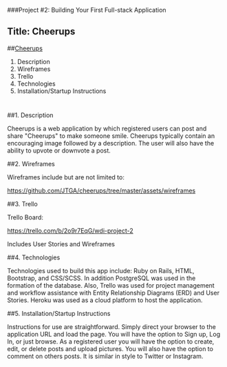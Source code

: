 ###Project #2: Building Your First Full-stack Application

## Title: Cheerups

##[Cheerups](https://protected-bayou-8659.herokuapp.com/)

1.  Description
2.  Wireframes
3.  Trello
4.  Technologies
5.  Installation/Startup Instructions

#


##1.  Description

Cheerups is a web application by which registered users can post and share "Cheerups" to make someone smile.  Cheerups typically contain an encouraging image followed by a description.  The user will also have the ability to upvote or downvote a post.

##2.  Wireframes

Wireframes include but are not limited to: 

https://github.com/JTGA/cheerups/tree/master/assets/wireframes

##3.  Trello

Trello Board:

https://trello.com/b/2o9r7EqG/wdi-project-2

Includes User Stories and Wireframes

##4.  Technologies

Technologies used to build this app include:  Ruby on Rails, HTML, Bootstrap, and CSS/SCSS.  In addition PostgreSQL was used in the formation of the database.  Also, Trello was used for project management and workflow assistance with Entity Relationship Diagrams (ERD) and User Stories.  Heroku was used as a cloud platform to host the application.

##5.  Installation/Startup Instructions

Instructions for use are straightforward.  Simply direct your browser to the application URL and load the page.  You will have the option to Sign up, Log In, or just browse.  As a registered user you will have the option to create, edit, or delete posts and upload pictures.   You will also have the option to comment on others posts.  It is similar in style to Twitter or Instagram.





















